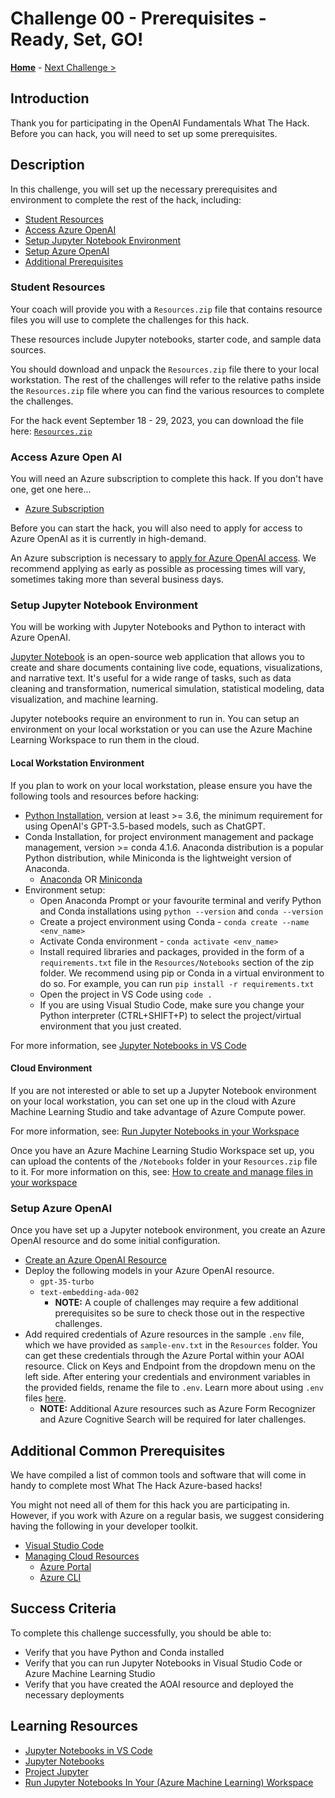 # Challenge 00 - Prerequisites - Ready, Set, GO!

**[Home](../README.md)** - [Next Challenge >](./Challenge-01.md)

## Introduction

Thank you for participating in the OpenAI Fundamentals What The Hack. Before you can hack, you will need to set up some prerequisites.

## Description
In this challenge, you will set up the necessary prerequisites and environment to complete the rest of the hack, including:

- [Student Resources](#student-resources)
- [Access Azure OpenAI](#access-azure-openai)
- [Setup Jupyter Notebook Environment](#setup-jupyter-notebook-environment)
- [Setup Azure OpenAI](#setup-azure-openai)
- [Additional Prerequisites](#additional-common-prerequisites)

### Student Resources

Your coach will provide you with a `Resources.zip` file that contains resource files you will use to complete the challenges for this hack.  

These resources include Jupyter notebooks, starter code, and sample data sources. 

You should download and unpack the `Resources.zip` file there to your local workstation.  The rest of the challenges will refer to the relative paths inside the `Resources.zip` file where you can find the various resources to complete the challenges.

For the hack event September 18 - 29, 2023, you can download the file here: [`Resources.zip`](https://aka.ms/wthopenaifundamentalsresources)

### Access Azure Open AI 

You will need an Azure subscription to complete this hack. If you don't have one, get one here...
- [Azure Subscription](../../000-HowToHack/WTH-Common-Prerequisites.md#azure-subscription)

Before you can start the hack, you will also need to apply for access to Azure OpenAI as it is currently in high-demand.

An Azure subscription is necessary to [apply for Azure OpenAI access](https://aka.ms/oaiapply). We recommend applying as early as possible as processing times will vary, sometimes taking more than several business days.

### Setup Jupyter Notebook Environment

You will be working with Jupyter Notebooks and Python to interact with Azure OpenAI.

[Jupyter Notebook](https://jupyter.org/) is an open-source web application that allows you to create and share documents containing live code, equations, visualizations, and narrative text. It's useful for a wide range of tasks, such as data cleaning and transformation, numerical simulation, statistical modeling, data visualization, and machine learning.

Jupyter notebooks require an environment to run in. You can setup an environment on your local workstation or you can use the Azure Machine Learning Workspace to run them in the cloud.

#### Local Workstation Environment

If you plan to work on your local workstation, please ensure you have the following tools and resources before hacking:
- [Python Installation](https://www.python.org/downloads), version at least \>= 3.6, the minimum requirement for using OpenAI's GPT-3.5-based models, such as ChatGPT.
- Conda Installation, for project environment management and package management, version \>= conda 4.1.6. Anaconda distribution is a popular Python distribution, while Miniconda is the lightweight version of Anaconda.
  - [Anaconda](https://docs.anaconda.com/anaconda/install) OR [Miniconda](https://docs.conda.io/en/latest/miniconda.html)
- Environment setup:
  - Open Anaconda Prompt or your favourite terminal and verify Python and Conda installations using `python --version` and `conda --version`
  - Create a project environment using Conda - `conda create --name <env_name>`
  - Activate Conda environment - `conda activate <env_name>`
  - Install required libraries and packages, provided in the form of a `requirements.txt` file in the `Resources/Notebooks` section of the zip folder. We recommend using pip or Conda in a virtual environment to do so. For example, you can run `pip install -r requirements.txt`
  - Open the project in VS Code using `code .`
  - If you are using Visual Studio Code, make sure you change your Python interpreter (CTRL+SHIFT+P) to select the project/virtual environment that you just created.

For more information, see [Jupyter Notebooks in VS Code](https://code.visualstudio.com/docs/datascience/jupyter-notebooks)

#### Cloud Environment

If you are not interested or able to set up a Jupyter Notebook environment on your local workstation, you can set one up in the cloud with Azure Machine Learning Studio and take advantage of Azure Compute power. 

For more information, see: [Run Jupyter Notebooks in your Workspace](https://learn.microsoft.com/en-us/azure/machine-learning/how-to-run-jupyter-notebooks?view=azureml-api-2)

Once you have an Azure Machine Learning Studio Workspace set up, you can upload the contents of the `/Notebooks` folder in your `Resources.zip` file to it. For more information on this, see: [How to create and manage files in your workspace](https://learn.microsoft.com/en-us/azure/machine-learning/how-to-manage-files?view=azureml-api-2)

### Setup Azure OpenAI

Once you have set up a Jupyter notebook environment, you create an Azure OpenAI resource and do some initial configuration.

- [Create an Azure OpenAI Resource](https://learn.microsoft.com/en-us/azure/ai-services/openai/how-to/create-resource?pivots=web-portal) 
- Deploy the following models in your Azure OpenAI resource.
  - `gpt-35-turbo`
  - `text-embedding-ada-002`
    - **NOTE:** A couple of challenges may require a few additional prerequisites so be sure to check those out in the respective challenges. 
- Add required credentials of Azure resources in the sample `.env` file, which we have provided as `sample-env.txt` in the `Resources` folder. You can get these credentials through the Azure Portal within your AOAI resource. Click on Keys and Endpoint from the dropdown menu on the left side. After entering your credentials and environment variables in the provided fields, rename the file to `.env`. Learn more about using `.env` files [here](https://dev.to/edgar_montano/how-to-setup-env-in-python-4a83#:~:text=How%20to%20setup%20a%20.env%20file%201%201.To,file%20using%20the%20following%20format%3A%20...%20More%20items).
  - **NOTE:** Additional Azure resources such as Azure Form Recognizer and Azure Cognitive Search will be required for later challenges. 

## Additional Common Prerequisites

We have compiled a list of common tools and software that will come in handy to complete most What The Hack Azure-based hacks!

You might not need all of them for this hack you are participating in. However, if you work with Azure on a regular basis, we suggest considering having the following in your developer toolkit.

- [Visual Studio Code](../../000-HowToHack/WTH-Common-Prerequisites.md#visual-studio-code)
- [Managing Cloud Resources](../../000-HowToHack/WTH-Common-Prerequisites.md#managing-cloud-resources)
  - [Azure Portal](../../000-HowToHack/WTH-Common-Prerequisites.md#azure-portal)
  - [Azure CLI](../../000-HowToHack/WTH-Common-Prerequisites.md#azure-cli)

## Success Criteria

To complete this challenge successfully, you should be able to:

- Verify that you have Python and Conda installed
- Verify that you can run Jupyter Notebooks in Visual Studio Code or Azure Machine Learning Studio
- Verify that you have created the AOAI resource and deployed the necessary deployments

## Learning Resources

- [Jupyter Notebooks in VS Code](https://code.visualstudio.com/docs/datascience/jupyter-notebooks)
- [Jupyter Notebooks](https://jupyter.org/)
- [Project Jupyter](https://en.wikipedia.org/wiki/Project_Jupyter)
- [Run Jupyter Notebooks In Your (Azure Machine Learning) Workspace](https://learn.microsoft.com/en-us/azure/machine-learning/how-to-run-jupyter-notebooks?view=azureml-api-2)
